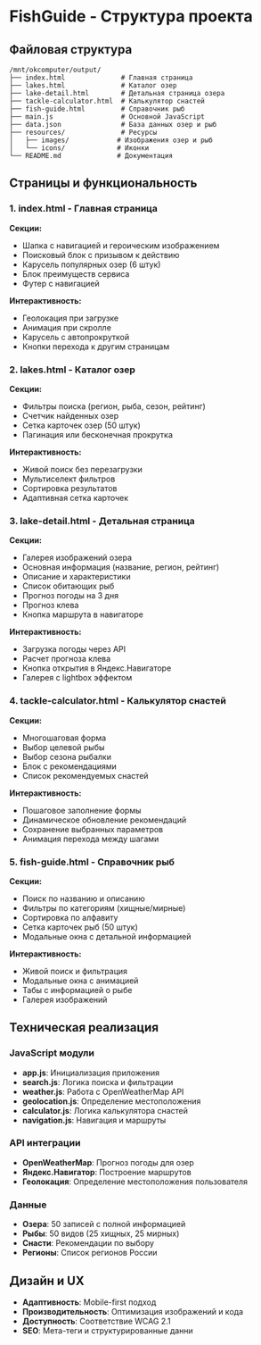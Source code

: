 # FishGuide - Структура проекта

## Файловая структура
```
/mnt/okcomputer/output/
├── index.html              # Главная страница
├── lakes.html              # Каталог озер
├── lake-detail.html        # Детальная страница озера
├── tackle-calculator.html  # Калькулятор снастей
├── fish-guide.html         # Справочник рыб
├── main.js                 # Основной JavaScript
├── data.json               # База данных озер и рыб
├── resources/              # Ресурсы
│   ├── images/            # Изображения озер и рыб
│   └── icons/             # Иконки
└── README.md              # Документация
```

## Страницы и функциональность

### 1. index.html - Главная страница
**Секции:**
- Шапка с навигацией и героическим изображением
- Поисковый блок с призывом к действию
- Карусель популярных озер (6 штук)
- Блок преимуществ сервиса
- Футер с навигацией

**Интерактивность:**
- Геолокация при загрузке
- Анимация при скролле
- Карусель с автопрокруткой
- Кнопки перехода к другим страницам

### 2. lakes.html - Каталог озер
**Секции:**
- Фильтры поиска (регион, рыба, сезон, рейтинг)
- Счетчик найденных озер
- Сетка карточек озер (50 штук)
- Пагинация или бесконечная прокрутка

**Интерактивность:**
- Живой поиск без перезагрузки
- Мультиселект фильтров
- Сортировка результатов
- Адаптивная сетка карточек

### 3. lake-detail.html - Детальная страница
**Секции:**
- Галерея изображений озера
- Основная информация (название, регион, рейтинг)
- Описание и характеристики
- Список обитающих рыб
- Прогноз погоды на 3 дня
- Прогноз клева
- Кнопка маршрута в навигаторе

**Интерактивность:**
- Загрузка погоды через API
- Расчет прогноза клева
- Кнопка открытия в Яндекс.Навигаторе
- Галерея с lightbox эффектом

### 4. tackle-calculator.html - Калькулятор снастей
**Секции:**
- Многошаговая форма
- Выбор целевой рыбы
- Выбор сезона рыбалки
- Блок с рекомендациями
- Список рекомендуемых снастей

**Интерактивность:**
- Пошаговое заполнение формы
- Динамическое обновление рекомендаций
- Сохранение выбранных параметров
- Анимация перехода между шагами

### 5. fish-guide.html - Справочник рыб
**Секции:**
- Поиск по названию и описанию
- Фильтры по категориям (хищные/мирные)
- Сортировка по алфавиту
- Сетка карточек рыб (50 штук)
- Модальные окна с детальной информацией

**Интерактивность:**
- Живой поиск и фильтрация
- Модальные окна с анимацией
- Табы с информацией о рыбе
- Галерея изображений

## Техническая реализация

### JavaScript модули
- **app.js**: Инициализация приложения
- **search.js**: Логика поиска и фильтрации
- **weather.js**: Работа с OpenWeatherMap API
- **geolocation.js**: Определение местоположения
- **calculator.js**: Логика калькулятора снастей
- **navigation.js**: Навигация и маршруты

### API интеграции
- **OpenWeatherMap**: Прогноз погоды для озер
- **Яндекс.Навигатор**: Построение маршрутов
- **Геолокация**: Определение местоположения пользователя

### Данные
- **Озера**: 50 записей с полной информацией
- **Рыбы**: 50 видов (25 хищных, 25 мирных)
- **Снасти**: Рекомендации по выбору
- **Регионы**: Список регионов России

## Дизайн и UX
- **Адаптивность**: Mobile-first подход
- **Производительность**: Оптимизация изображений и кода
- **Доступность**: Соответствие WCAG 2.1
- **SEO**: Мета-теги и структурированные данни
